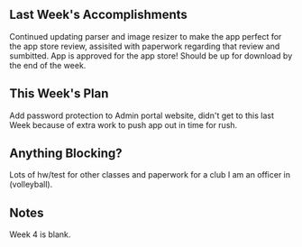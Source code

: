 ## Last Week's Accomplishments
Continued updating parser and image resizer to make the app perfect for the
app store review, assisited with paperwork regarding that review and sumbitted.
App is approved for the app store! Should be up for download by the end of the
week.

## This Week's Plan
Add password protection to Admin portal website, didn't get to this last Week
because of extra work to push app out in time for rush.

## Anything Blocking?
Lots of hw/test for other classes and paperwork for a club I am an officer in
(volleyball).

## Notes
Week 4 is blank.
